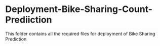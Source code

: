 # Deployment-Bike-Sharing-Count-Prediiction

This folder contains all the required files for deployment of Bike Sharing Prediction
